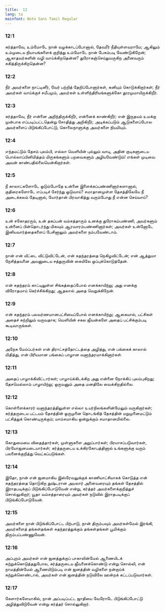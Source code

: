 ```yaml
---
title:  12
lang: ta
mainfont: Noto Sans Tamil Regular
---
```


###  12:1

கர்த்தாவே, உம்மோடே நான் வழக்காடப்போனால், தேவரீர் நீதியுள்ளவராமே; ஆகிலும் உம்முடைய நியாயங்களைக் குறித்து உம்மோடே நான் பேசும்படி வேண்டுகிறேன்; ஆகாதவர்களின் வழி வாய்க்கிறதென்ன? துரோகஞ்செய்துவருகிற அனைவரும் சுகித்திருக்கிறதென்ன?

###  12:2

நீர் அவர்களை நாட்டினீர், வேர் பற்றித் தேறிப்போனார்கள், கனியும் கொடுக்கிறார்கள்; நீர் அவர்கள் வாய்க்குச் சமீபமும், அவர்கள் உள்ளிந்திரியங்களுக்கோ தூரமுமாயிருக்கிறீர்.

###  12:3

கர்த்தாவே, நீர் என்னை அறிந்திருக்கிறீர், என்னைக் காண்கிறீர்; என் இருதயம் உமக்கு முன்பாக எப்படிப்பட்டதென்று சோதித்து அறிகிறீர்; அடிக்கப்படும் ஆடுகளைப்போல அவர்களைப் பிடுங்கிப்போட்டு, கொலைநாளுக்கு அவர்களை நியமியும்.

###  12:4

எந்தமட்டும் தேசம் புலம்பி, எல்லா வெளியின் புல்லும் வாடி, அதின் குடிகளுடைய பொல்லாப்பினிமித்தம் மிருகங்களும் பறவைகளும் அழியவேண்டும்! எங்கள் முடிவை அவன் காண்பதில்லையென்கிறார்கள்.

###  12:5

நீ காலாட்களோடே ஓடும்போதே உன்னை இளைக்கப்பண்ணினார்களானால், குதிரைகளோடே எப்படிச் சேர்ந்து ஓடுவாய்? சமாதானமுள்ள தேசத்திலேயே நீ அடைக்கலம் தேடினால், யோர்தான் பிரவாகித்து வரும்போது நீ என்ன செய்வாய்?

###  12:6

உன் சகோதரரும், உன் தகப்பன் வம்சத்தாரும் உனக்கு துரோகம்பண்ணி, அவர்களும் உன்னைப் பின்தொடர்ந்து மிகவும் ஆரவாரம்பண்ணினார்கள்; அவர்கள் உன்னோடே இனியவார்த்தைகளைப் பேசினாலும் அவர்களை நம்பவேண்டாம்.

###  12:7

நான் என் வீட்டை விட்டுவிட்டேன், என் சுதந்தரத்தை நெகிழவிட்டேன்; என் ஆத்துமா நேசித்தவனை அவனுடைய சத்துருவின் கையிலே ஒப்புக்கொடுத்தேன்.

###  12:8

என் சுதந்தரம் காட்டிலுள்ள சிங்கத்தைப்போல் எனக்காயிற்று; அது எனக்கு விரோதமாய் கெர்ச்சிக்கிறது; ஆதலால் அதை வெறுக்கிறேன்.

###  12:9

என் சுதந்தரம் பலவர்ணமானபட்சியைப்போல் எனக்காயிற்று; ஆகையால், பட்சிகள் அதைச் சுற்றிலும் வருவதாக; வெளியின் சகல ஜீவன்களே அதைப் பட்சிக்கும்படி கூடிவாருங்கள்.

###  12:10

அநேக மேய்ப்பர்கள் என் திராட்சத்தோட்டத்தை அழித்து, என் பங்கைக் காலால் மிதித்து, என் பிரியமான பங்கைப் பாழான வனாந்தரமாக்கினார்கள்.

###  12:11

அதைப் பாழாக்கிவிட்டார்கள்; பாழாய்க்கிடக்கிற அது என்னை நோக்கிப் புலம்புகிறது; தேசமெல்லாம் பாழாயிற்று; ஒருவனும் அதை மனதிலே வைக்கிறதில்லை.

###  12:12

கொள்ளைக்காரர் வனாந்தரத்திலுள்ள எல்லா உயர்நிலங்களின்மேலும் வருகிறார்கள்; கர்த்தருடைய பட்டயம் தேசத்தின் ஒருமுனை தொடங்கித் தேசத்தின் மறுமுனைமட்டும் பட்சித்துக் கொண்டிருக்கும்; மாம்சமாகிய ஒன்றுக்கும் சமாதானமில்லை.

###  12:13

கோதுமையை விதைத்தார்கள், முள்ளுகளை அறுப்பார்கள்; பிரயாசப்படுவார்கள், பிரயோஜனமடையார்கள்; கர்த்தருடைய உக்கிரகோபத்தினால் உங்களுக்கு வரும் பலனைக்குறித்து வெட்கப்படுங்கள்.

###  12:14

இதோ, நான் என் ஜனமாகிய இஸ்ரேவலுக்குக் காணியாட்சியாகக் கொடுத்த என் சுதந்தரத்தை தொடுகிற துஷ்டரான அயலார் அனைவரையும் தங்கள் தேசத்தில் இராதபடிக்குப் பிடுங்கிப்போடுவேன் என்று, கர்த்தர் அவர்களைக்குறித்துச் சொல்லுகிறார்; யூதா வம்சத்தாரையும் அவர்கள் நடுவில் இராதபடிக்குப் பிடுங்கிப்போடுவேன்.

###  12:15

அவர்களை நான் பிடுங்கிப்போட்ட பிற்பாடு, நான் திரும்பவும் அவர்கள்மேல் இரங்கி, அவர்களைத் தங்கள்தங்கள் சுதந்தரத்துக்கும் தங்கள்தங்கள் பூமிக்கும் திரும்பப்பண்ணுவேன்.

###  12:16

அப்புறம் அவர்கள் என் ஜனத்துக்குப் பாகாலின்மேல் ஆணையிடக் கற்றுக்கொடுத்ததுபோல, கர்த்தருடைய ஜீவனைக்கொண்டு என்று சொல்லி, என் நாமத்தின்மேல் ஆணையிடும்படி என் ஜனத்தின் வழிகளை நன்றாய்க் கற்றுக்கொண்டால், அவர்கள் என் ஜனத்தின் நடுவிலே ஊன்றக் கட்டப்படுவார்கள்.

###  12:17

கேளார்களேயாகில், நான் அப்படிப்பட்ட ஜாதியை வேரோடே பிடுங்கிப்போட்டு அழித்துவிடுவேன் என்று கர்த்தர் சொல்லுகிறார்.

